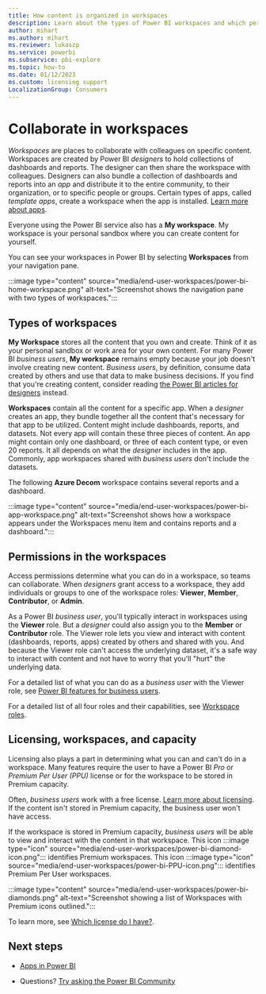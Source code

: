 ```yaml
---
title: How content is organized in workspaces
description: Learn about the types of Power BI workspaces and which permissions and licensing you need to access them.
author: mihart
ms.author: mihart
ms.reviewer: lukaszp
ms.service: powerbi
ms.subservice: pbi-explore
ms.topic: how-to
ms.date: 01/12/2023
ms.custom: licensing support
LocalizationGroup: Consumers
---
```


# Collaborate in workspaces

 *Workspaces* are places to collaborate with colleagues on specific content. Workspaces are created by Power BI *designers* to hold collections of dashboards and reports. The designer can then share the workspace with colleagues. Designers can also bundle a collection of dashboards and reports into an *app* and distribute it to the entire community, to their organization, or to specific people or groups. Certain types of apps, called *template apps*, create a workspace when the app is installed. [Learn more about apps](end-user-apps.md). 

 Everyone using the Power BI service also has a **My workspace**.  My workspace is your personal sandbox where you can create content for yourself.

 You can see your workspaces in Power BI by selecting **Workspaces** from your navigation pane.

 :::image type="content" source="media/end-user-workspaces/power-bi-home-workspace.png" alt-text="Screenshot shows the navigation pane with two types of workspaces.":::

## Types of workspaces
**My Workspace** stores all the content that you own and create. Think of it as your personal sandbox or work area for your own content. For many Power BI *business users*, **My workspace** remains empty because your job doesn't involve creating new content. *Business users*, by definition, consume data created by others and use that data to make business decisions. If you find that you're creating content, consider reading [the Power BI articles for designers](../create-reports/index.yml) instead.

**Workspaces** contain all the content for a specific app. When a *designer* creates an app, they bundle together all the content that's necessary for that app to be utilized. Content might include dashboards, reports, and datasets. Not every app will contain these three pieces of content. An app might contain only one dashboard, or three of each content type, or even 20 reports. It all depends on what the *designer* includes in the app. Commonly, app workspaces shared with *business users* don't include the datasets.

The following **Azure Decom** workspace contains several reports and a dashboard.

:::image type="content" source="media/end-user-workspaces/power-bi-app-workspace.png" alt-text="Screenshot shows how a workspace appears under the Workspaces menu item and contains reports and a dashboard.":::

## Permissions in the workspaces

Access permissions determine what you can do in a workspace, so teams can collaborate. When *designers* grant access to a workspace, they add individuals or groups to one of the workspace roles: **Viewer**, **Member**, **Contributor**, or **Admin**. 


As a Power BI *business user*, you'll typically interact in workspaces using the **Viewer** role. But a *designer* could also assign you to the **Member** or **Contributor** role. The Viewer role lets you view and interact with content (dashboards, reports, apps) created by others and shared with you. And because the Viewer role can't access the underlying dataset, it's a safe way to interact with content and not have to worry that you'll "hurt" the underlying data.


For a detailed list of what you can do as a *business user* with the Viewer role, see [Power BI features for business users](end-user-features.md).

For a detailed list of all four roles and their capabilities, see [Workspace roles](../collaborate-share/service-roles-new-workspaces.md).


## Licensing, workspaces, and capacity
Licensing also plays a part in determining what you can and can't do in a workspace. Many features require the user to have a Power BI *Pro* or *Premium Per User (PPU)* license or for the workspace to be stored in Premium capacity. 

Often, *business users* work with a free license. [Learn more about licensing](end-user-license.md). If the content isn't stored in Premium capacity, the business user won't have access.

If the workspace is stored in Premium capacity, *business users* will be able to view and interact with the content in that workspace. This icon :::image type="icon" source="media/end-user-workspaces/power-bi-diamond-icon.png"::: identifies Premium workspaces. This icon :::image type="icon" source="media/end-user-workspaces/power-bi-PPU-icon.png"::: identifies Premium Per User workspaces.

:::image type="content" source="media/end-user-workspaces/power-bi-diamonds.png" alt-text="Screenshot showing a list of Workspaces with Premium icons outlined.":::

To learn more, see [Which license do I have?](end-user-license.md).



## Next steps
* [Apps in Power BI](end-user-apps.md)    

* Questions? [Try asking the Power BI Community](https://community.powerbi.com/)


